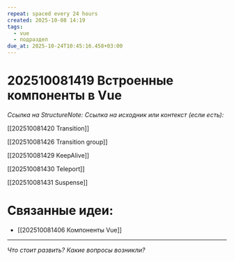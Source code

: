 ```yaml
---
repeat: spaced every 24 hours
created: 2025-10-08 14:19
tags:
  - vue
  - подраздел
due_at: 2025-10-24T10:45:16.458+03:00
---
```

# 202510081419 Встроенные компоненты в Vue

*Ссылка на StructureNote:*
*Ссылка на исходник или контекст (если есть):*

[[202510081420 Transition]]

[[202510081426 Transition group]]

[[202510081429 KeepAlive]]

[[202510081430 Teleport]]

[[202510081431 Suspense]]

# Связанные идеи:

* [[202510081406 Компоненты Vue]]

---

*Что стоит развить? Какие вопросы возникли?*
